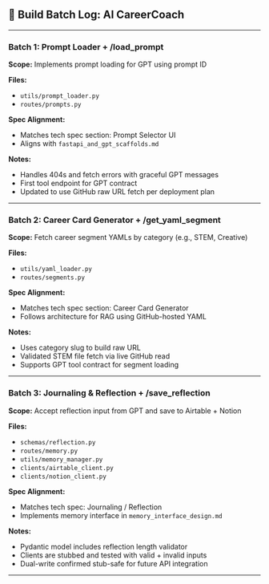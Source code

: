 ## 🔨 Build Batch Log: AI CareerCoach

---

### Batch 1: Prompt Loader + /load_prompt

**Scope:** Implements prompt loading for GPT using prompt ID

**Files:**
- `utils/prompt_loader.py`
- `routes/prompts.py`

**Spec Alignment:**
- Matches tech spec section: Prompt Selector UI
- Aligns with `fastapi_and_gpt_scaffolds.md`

**Notes:**
- Handles 404s and fetch errors with graceful GPT messages
- First tool endpoint for GPT contract
- Updated to use GitHub raw URL fetch per deployment plan

---

### Batch 2: Career Card Generator + /get_yaml_segment

**Scope:** Fetch career segment YAMLs by category (e.g., STEM, Creative)

**Files:**
- `utils/yaml_loader.py`
- `routes/segments.py`

**Spec Alignment:**
- Matches tech spec section: Career Card Generator
- Follows architecture for RAG using GitHub-hosted YAML

**Notes:**
- Uses category slug to build raw URL
- Validated STEM file fetch via live GitHub read
- Supports GPT tool contract for segment loading

---

### Batch 3: Journaling & Reflection + /save_reflection

**Scope:** Accept reflection input from GPT and save to Airtable + Notion

**Files:**
- `schemas/reflection.py`
- `routes/memory.py`
- `utils/memory_manager.py`
- `clients/airtable_client.py`
- `clients/notion_client.py`

**Spec Alignment:**
- Matches tech spec: Journaling / Reflection
- Implements memory interface in `memory_interface_design.md`

**Notes:**
- Pydantic model includes reflection length validator
- Clients are stubbed and tested with valid + invalid inputs
- Dual-write confirmed stub-safe for future API integration

---